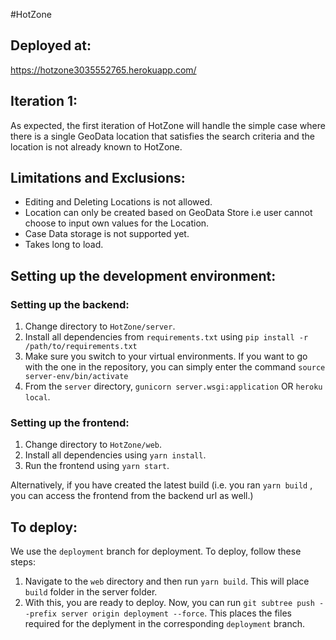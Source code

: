 #HotZone
## Deployed at:
https://hotzone3035552765.herokuapp.com/

## Iteration 1:

As expected, the first iteration of HotZone will handle the simple case where there is a single GeoData location that satisfies the search criteria and the location is not already known to HotZone.

## Limitations and Exclusions:

- Editing and Deleting Locations is not allowed.
- Location can only be created based on GeoData Store i.e user cannot choose to input own values for the Location.
- Case Data storage is not supported yet.
- Takes long to load.

## Setting up the development environment:

### Setting up the backend: 
1. Change directory to `HotZone/server`.
2. Install all dependencies from `requirements.txt` using `pip install -r /path/to/requirements.txt`
3. Make sure you switch to your virtual environments. If you want to go with the one in the repository, you can simply enter the command `source server-env/bin/activate`
2. From the `server` directory, `gunicorn server.wsgi:application` OR `heroku local`.

### Setting up the frontend:
1. Change directory to `HotZone/web`.
2. Install all dependencies using `yarn install`.
3. Run the frontend using `yarn start`.

Alternatively, if you have created the latest build (i.e. you ran `yarn build` , you can access the frontend from the backend url as well.)

## To deploy:

We use the `deployment` branch for deployment. To deploy, follow these steps:

1. Navigate to the `web` directory and then run `yarn build`. This will place `build` folder in the server folder.
2. With this, you are ready to deploy. Now, you can run `git subtree push --prefix server origin deployment --force`. This places the files required for the deplyment in the corresponding `deployment` branch. 
